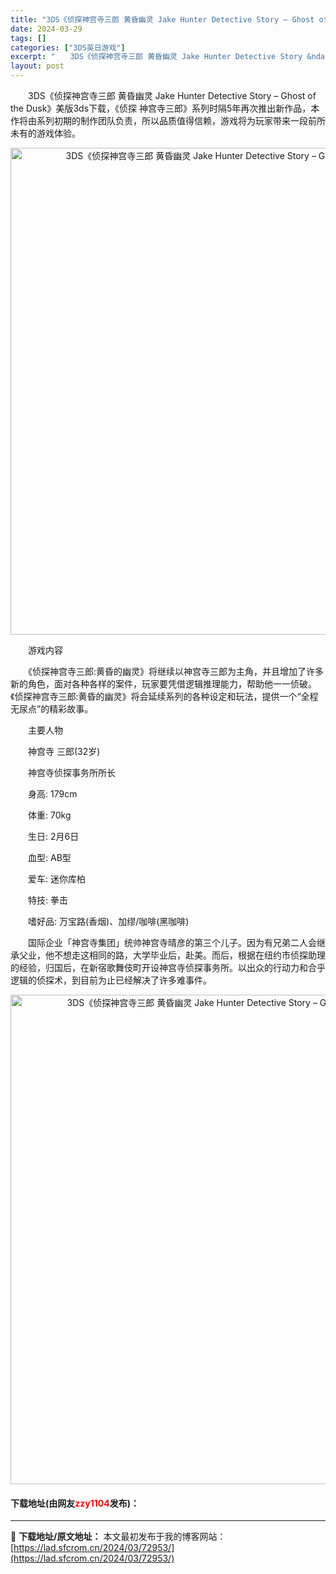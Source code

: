 ```yaml
---
title: "3DS《侦探神宫寺三郎 黄昏幽灵 Jake Hunter Detective Story – Ghost of the Dusk》美版3ds下载"
date: 2024-03-29
tags: []
categories: ["3DS英日游戏"]
excerpt: "　　3DS《侦探神宫寺三郎 黄昏幽灵 Jake Hunter Detective Story &ndash; Ghost of the Dusk》美版3ds下载，《侦探 神宫寺三郎》系列时隔5年再次推出新作品，本作将由系列初期的制作团队负责，所以品质值得信赖，游戏将为玩家带来一段前所未有的游戏体验。&hellip;"
layout: post
---
```


 <p>　　3DS《侦探神宫寺三郎 黄昏幽灵 Jake Hunter Detective Story &ndash; Ghost of the Dusk》美版3ds下载，《侦探 神宫寺三郎》系列时隔5年再次推出新作品，本作将由系列初期的制作团队负责，所以品质值得信赖，游戏将为玩家带来一段前所未有的游戏体验。</p> <p align="center"><img align="" border="0" src="https://lad.sfcrom.cn/wp-content/uploads/2024/03/20240329_66063254658c3.png" width="779" alt="3DS《侦探神宫寺三郎 黄昏幽灵 Jake Hunter Detective Story – Ghost of the Dusk》美版3ds下载" /></p> <p>　　游戏内容</p> <p>　　《侦探神宫寺三郎:黄昏的幽灵》将继续以神宫寺三郎为主角，并且增加了许多新的角色，面对各种各样的案件，玩家要凭借逻辑推理能力，帮助他一一侦破。《侦探神宫寺三郎:黄昏的幽灵》将会延续系列的各种设定和玩法，提供一个&ldquo;全程无尿点&rdquo;的精彩故事。</p> <p>　　主要人物</p> <p>　　神宫寺 三郎(32岁)</p> <p>　　神宫寺侦探事务所所长</p> <p>　　身高: 179cm</p> <p>　　体重: 70kg</p> <p>　　生日: 2月6日</p> <p>　　血型: AB型</p> <p>　　爱车: 迷你库柏</p> <p>　　特技: 拳击</p> <p>　　嗜好品: 万宝路(香烟)、加缪/咖啡(黑咖啡)</p> <p>　　国际企业「神宫寺集团」统帅神宫寺晴彦的第三个儿子。因为有兄弟二人会继承父业，他不想走这相同的路，大学毕业后，赴美。而后，根据在纽约市侦探助理的经验，归国后，在新宿歌舞伎町开设神宫寺侦探事务所。以出众的行动力和合乎逻辑的侦探术，到目前为止已经解决了许多难事件。</p> <p align="center"><img align="" border="0" src="https://lad.sfcrom.cn/wp-content/uploads/2024/03/20240329_6606325579e5d.png" width="783" alt="3DS《侦探神宫寺三郎 黄昏幽灵 Jake Hunter Detective Story – Ghost of the Dusk》美版3ds下载" /></p> <p><h4>下载地址(由网友<font color="red">zzy1104</font>发布)：</h4></p> 

---
📖 **下载地址/原文地址：** 本文最初发布于我的博客网站：[https://lad.sfcrom.cn/2024/03/72953/](https://lad.sfcrom.cn/2024/03/72953/)
